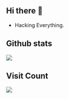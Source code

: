 ## Hi there 👋

* Hacking Everything.


## Github stats
<img src ="https://github-readme-stats.vercel.app/api?username=fastjien&show_icons=true&count_private=true&theme=default&hide_border=true&hide=issues,contribs&include_all_commits=true">

<!--
## Most used languages
<img src ="https://github-readme-stats.vercel.app/api/top-langs/?username=fastjien&layout=compact&hide_border=true&langs_count=10&hide=jupyter%20notebook,tex,css,php">
-->

## Visit Count
![](https://profile-counter.glitch.me/fastji/count.svg)

